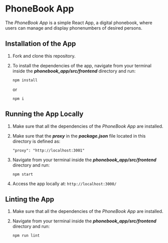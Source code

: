 # PhoneBook App

The *PhoneBook App* is a simple React App, a digital phonebook, where users can manage and display phonenumbers of desired persons.


## Installation of the App
1. Fork and clone this repository.

2. To install the dependencies of the app, navigate from your terminal inside the ***phonebook_app/src/frontend*** directory and run:

    ```
    npm install
    ```

    or

    ```
    npm i
    ```



## Running the App Locally

1. Make sure that all the dependencies of the *PhoneBook App* are installed.


2. Make sure that the ***proxy*** in the ***package.json*** file located in this directory is defined as:
   ```
   "proxy": "http://localhost:3001"
   ```

3. Navigate from your terminal inside the ***phonebook_app/src/frontend*** directory and run:

    ```
    npm start
    ```
4. Access the app locally at: ```http://localhost:3000/```

## Linting the App

1. Make sure that all the dependencies of the *PhoneBook App* are installed.

2. Navigate from your terminal inside the ***phonebook_app/src/frontend*** directory and run:

    ```
    npm run lint
    ```